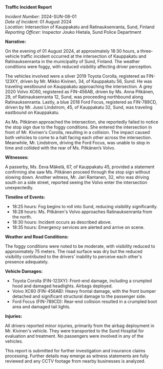 **Traffic Incident Report**

*Incident Number:* 2024-SUN-08-01  
*Date of Incident:* 01 August 2024  
*Location:* Intersection of Kauppakatu and Ratinauksenranta, Sund, Finland  
*Reporting Officer:* Inspector Jouko Hietala, Sund Police Department  

**Narrative:**

On the evening of 01 August 2024, at approximately 18:30 hours, a three-vehicle traffic incident occurred at the intersection of Kauppakatu and Ratinauksenranta in the municipality of Sund, Finland. The weather conditions were foggy, with reduced visibility affecting driver perception.

The vehicles involved were a silver 2019 Toyota Corolla, registered as FIN-123XY, driven by Mr. Mikko Kivinen, 34, of Kauppakatu 56, Sund. He was traveling westbound on Kauppakatu approaching the intersection. A grey 2020 Volvo XC60, registered as FIN-456AB, driven by Ms. Anna Pitkänen, 29, of Ratinauksenranta 12, Sund, was proceeding northbound along Ratinauksenranta. Lastly, a blue 2018 Ford Focus, registered as FIN-789CD, driven by Mr. Jussi Lindstrom, 45, of Kauppakatu 32, Sund, was traveling eastbound on Kauppakatu.

As Ms. Pitkänen approached the intersection, she reportedly failed to notice the stop sign due to the foggy conditions. She entered the intersection in front of Mr. Kivinen's Corolla, resulting in a collision. The impact caused both vehicles to come to a halt facing each other across the intersection. Meanwhile, Mr. Lindstrom, driving the Ford Focus, was unable to stop in time and collided with the rear of Ms. Pitkänen’s Volvo.

**Witnesses:**

A passerby, Ms. Eeva Mäkelä, 67, of Kauppakatu 45, provided a statement confirming she saw Ms. Pitkänen proceed through the stop sign without slowing down. Another witness, Mr. Jari Rantanen, 32, who was driving south on a side street, reported seeing the Volvo enter the intersection unexpectedly.

**Timeline of Events:**

- 18:25 hours: Fog begins to roll into Sund, reducing visibility significantly.
- 18:28 hours: Ms. Pitkänen's Volvo approaches Ratinauksenranta from the north.
- 18:30 hours: Incident occurs as described above.
- 18:35 hours: Emergency services are alerted and arrive on scene.

**Weather and Road Conditions:**

The foggy conditions were noted to be moderate, with visibility reduced to approximately 75 meters. The road surface was dry but the reduced visibility contributed to the drivers' inability to perceive each other's presence adequately.

**Vehicle Damages:**

- Toyota Corolla (FIN-123XY): Front-end damage, including a crumpled hood and damaged headlights. Airbags deployed.
- Volvo XC60 (FIN-456AB): Heavy frontal damage, with the front bumper detached and significant structural damage to the passenger side.
- Ford Focus (FIN-789CD): Rear-end collision resulted in a crumpled boot area and damaged tail lights.

**Injuries:**

All drivers reported minor injuries, primarily from the airbag deployment in Mr. Kivinen's vehicle. They were transported to the Sund Hospital for evaluation and treatment. No passengers were involved in any of the vehicles.

This report is submitted for further investigation and insurance claims processing. Further details may emerge as witness statements are fully reviewed and any CCTV footage from nearby businesses is analyzed.